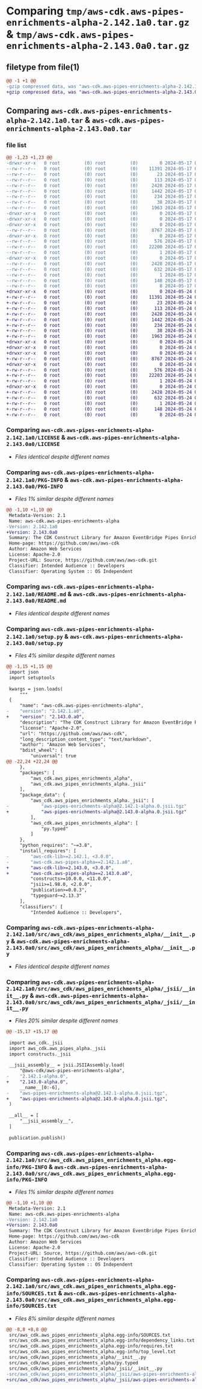 # Comparing `tmp/aws-cdk.aws-pipes-enrichments-alpha-2.142.1a0.tar.gz` & `tmp/aws-cdk.aws-pipes-enrichments-alpha-2.143.0a0.tar.gz`

## filetype from file(1)

```diff
@@ -1 +1 @@
-gzip compressed data, was "aws-cdk.aws-pipes-enrichments-alpha-2.142.1a0.tar", last modified: Fri May 17 05:12:26 2024, max compression
+gzip compressed data, was "aws-cdk.aws-pipes-enrichments-alpha-2.143.0a0.tar", last modified: Fri May 24 02:44:49 2024, max compression
```

## Comparing `aws-cdk.aws-pipes-enrichments-alpha-2.142.1a0.tar` & `aws-cdk.aws-pipes-enrichments-alpha-2.143.0a0.tar`

### file list

```diff
@@ -1,23 +1,23 @@
-drwxr-xr-x   0 root         (0) root         (0)        0 2024-05-17 05:12:26.500722 aws-cdk.aws-pipes-enrichments-alpha-2.142.1a0/
--rw-r--r--   0 root         (0) root         (0)    11391 2024-05-17 05:12:15.000000 aws-cdk.aws-pipes-enrichments-alpha-2.142.1a0/LICENSE
--rw-r--r--   0 root         (0) root         (0)       23 2024-05-17 05:12:15.000000 aws-cdk.aws-pipes-enrichments-alpha-2.142.1a0/MANIFEST.in
--rw-r--r--   0 root         (0) root         (0)      113 2024-05-17 05:12:15.000000 aws-cdk.aws-pipes-enrichments-alpha-2.142.1a0/NOTICE
--rw-r--r--   0 root         (0) root         (0)     2428 2024-05-17 05:12:26.500722 aws-cdk.aws-pipes-enrichments-alpha-2.142.1a0/PKG-INFO
--rw-r--r--   0 root         (0) root         (0)     1442 2024-05-17 05:12:15.000000 aws-cdk.aws-pipes-enrichments-alpha-2.142.1a0/README.md
--rw-r--r--   0 root         (0) root         (0)      234 2024-05-17 05:12:15.000000 aws-cdk.aws-pipes-enrichments-alpha-2.142.1a0/pyproject.toml
--rw-r--r--   0 root         (0) root         (0)       38 2024-05-17 05:12:26.500722 aws-cdk.aws-pipes-enrichments-alpha-2.142.1a0/setup.cfg
--rw-r--r--   0 root         (0) root         (0)     1963 2024-05-17 05:12:15.000000 aws-cdk.aws-pipes-enrichments-alpha-2.142.1a0/setup.py
-drwxr-xr-x   0 root         (0) root         (0)        0 2024-05-17 05:12:26.500722 aws-cdk.aws-pipes-enrichments-alpha-2.142.1a0/src/
-drwxr-xr-x   0 root         (0) root         (0)        0 2024-05-17 05:12:26.500722 aws-cdk.aws-pipes-enrichments-alpha-2.142.1a0/src/aws_cdk/
-drwxr-xr-x   0 root         (0) root         (0)        0 2024-05-17 05:12:26.500722 aws-cdk.aws-pipes-enrichments-alpha-2.142.1a0/src/aws_cdk/aws_pipes_enrichments_alpha/
--rw-r--r--   0 root         (0) root         (0)     8767 2024-05-17 05:12:15.000000 aws-cdk.aws-pipes-enrichments-alpha-2.142.1a0/src/aws_cdk/aws_pipes_enrichments_alpha/__init__.py
-drwxr-xr-x   0 root         (0) root         (0)        0 2024-05-17 05:12:26.500722 aws-cdk.aws-pipes-enrichments-alpha-2.142.1a0/src/aws_cdk/aws_pipes_enrichments_alpha/_jsii/
--rw-r--r--   0 root         (0) root         (0)      576 2024-05-17 05:12:15.000000 aws-cdk.aws-pipes-enrichments-alpha-2.142.1a0/src/aws_cdk/aws_pipes_enrichments_alpha/_jsii/__init__.py
--rw-r--r--   0 root         (0) root         (0)    22200 2024-05-17 05:12:15.000000 aws-cdk.aws-pipes-enrichments-alpha-2.142.1a0/src/aws_cdk/aws_pipes_enrichments_alpha/_jsii/aws-pipes-enrichments-alpha@2.142.1-alpha.0.jsii.tgz
--rw-r--r--   0 root         (0) root         (0)        1 2024-05-17 05:12:15.000000 aws-cdk.aws-pipes-enrichments-alpha-2.142.1a0/src/aws_cdk/aws_pipes_enrichments_alpha/py.typed
-drwxr-xr-x   0 root         (0) root         (0)        0 2024-05-17 05:12:26.500722 aws-cdk.aws-pipes-enrichments-alpha-2.142.1a0/src/aws_cdk.aws_pipes_enrichments_alpha.egg-info/
--rw-r--r--   0 root         (0) root         (0)     2428 2024-05-17 05:12:26.000000 aws-cdk.aws-pipes-enrichments-alpha-2.142.1a0/src/aws_cdk.aws_pipes_enrichments_alpha.egg-info/PKG-INFO
--rw-r--r--   0 root         (0) root         (0)      632 2024-05-17 05:12:26.000000 aws-cdk.aws-pipes-enrichments-alpha-2.142.1a0/src/aws_cdk.aws_pipes_enrichments_alpha.egg-info/SOURCES.txt
--rw-r--r--   0 root         (0) root         (0)        1 2024-05-17 05:12:26.000000 aws-cdk.aws-pipes-enrichments-alpha-2.142.1a0/src/aws_cdk.aws_pipes_enrichments_alpha.egg-info/dependency_links.txt
--rw-r--r--   0 root         (0) root         (0)      148 2024-05-17 05:12:26.000000 aws-cdk.aws-pipes-enrichments-alpha-2.142.1a0/src/aws_cdk.aws_pipes_enrichments_alpha.egg-info/requires.txt
--rw-r--r--   0 root         (0) root         (0)        8 2024-05-17 05:12:26.000000 aws-cdk.aws-pipes-enrichments-alpha-2.142.1a0/src/aws_cdk.aws_pipes_enrichments_alpha.egg-info/top_level.txt
+drwxr-xr-x   0 root         (0) root         (0)        0 2024-05-24 02:44:49.204138 aws-cdk.aws-pipes-enrichments-alpha-2.143.0a0/
+-rw-r--r--   0 root         (0) root         (0)    11391 2024-05-24 02:44:37.000000 aws-cdk.aws-pipes-enrichments-alpha-2.143.0a0/LICENSE
+-rw-r--r--   0 root         (0) root         (0)       23 2024-05-24 02:44:37.000000 aws-cdk.aws-pipes-enrichments-alpha-2.143.0a0/MANIFEST.in
+-rw-r--r--   0 root         (0) root         (0)      113 2024-05-24 02:44:37.000000 aws-cdk.aws-pipes-enrichments-alpha-2.143.0a0/NOTICE
+-rw-r--r--   0 root         (0) root         (0)     2428 2024-05-24 02:44:49.204138 aws-cdk.aws-pipes-enrichments-alpha-2.143.0a0/PKG-INFO
+-rw-r--r--   0 root         (0) root         (0)     1442 2024-05-24 02:44:37.000000 aws-cdk.aws-pipes-enrichments-alpha-2.143.0a0/README.md
+-rw-r--r--   0 root         (0) root         (0)      234 2024-05-24 02:44:37.000000 aws-cdk.aws-pipes-enrichments-alpha-2.143.0a0/pyproject.toml
+-rw-r--r--   0 root         (0) root         (0)       38 2024-05-24 02:44:49.204138 aws-cdk.aws-pipes-enrichments-alpha-2.143.0a0/setup.cfg
+-rw-r--r--   0 root         (0) root         (0)     1963 2024-05-24 02:44:37.000000 aws-cdk.aws-pipes-enrichments-alpha-2.143.0a0/setup.py
+drwxr-xr-x   0 root         (0) root         (0)        0 2024-05-24 02:44:49.204138 aws-cdk.aws-pipes-enrichments-alpha-2.143.0a0/src/
+drwxr-xr-x   0 root         (0) root         (0)        0 2024-05-24 02:44:49.204138 aws-cdk.aws-pipes-enrichments-alpha-2.143.0a0/src/aws_cdk/
+drwxr-xr-x   0 root         (0) root         (0)        0 2024-05-24 02:44:49.204138 aws-cdk.aws-pipes-enrichments-alpha-2.143.0a0/src/aws_cdk/aws_pipes_enrichments_alpha/
+-rw-r--r--   0 root         (0) root         (0)     8767 2024-05-24 02:44:37.000000 aws-cdk.aws-pipes-enrichments-alpha-2.143.0a0/src/aws_cdk/aws_pipes_enrichments_alpha/__init__.py
+drwxr-xr-x   0 root         (0) root         (0)        0 2024-05-24 02:44:49.204138 aws-cdk.aws-pipes-enrichments-alpha-2.143.0a0/src/aws_cdk/aws_pipes_enrichments_alpha/_jsii/
+-rw-r--r--   0 root         (0) root         (0)      576 2024-05-24 02:44:37.000000 aws-cdk.aws-pipes-enrichments-alpha-2.143.0a0/src/aws_cdk/aws_pipes_enrichments_alpha/_jsii/__init__.py
+-rw-r--r--   0 root         (0) root         (0)    22203 2024-05-24 02:44:37.000000 aws-cdk.aws-pipes-enrichments-alpha-2.143.0a0/src/aws_cdk/aws_pipes_enrichments_alpha/_jsii/aws-pipes-enrichments-alpha@2.143.0-alpha.0.jsii.tgz
+-rw-r--r--   0 root         (0) root         (0)        1 2024-05-24 02:44:37.000000 aws-cdk.aws-pipes-enrichments-alpha-2.143.0a0/src/aws_cdk/aws_pipes_enrichments_alpha/py.typed
+drwxr-xr-x   0 root         (0) root         (0)        0 2024-05-24 02:44:49.204138 aws-cdk.aws-pipes-enrichments-alpha-2.143.0a0/src/aws_cdk.aws_pipes_enrichments_alpha.egg-info/
+-rw-r--r--   0 root         (0) root         (0)     2428 2024-05-24 02:44:49.000000 aws-cdk.aws-pipes-enrichments-alpha-2.143.0a0/src/aws_cdk.aws_pipes_enrichments_alpha.egg-info/PKG-INFO
+-rw-r--r--   0 root         (0) root         (0)      632 2024-05-24 02:44:49.000000 aws-cdk.aws-pipes-enrichments-alpha-2.143.0a0/src/aws_cdk.aws_pipes_enrichments_alpha.egg-info/SOURCES.txt
+-rw-r--r--   0 root         (0) root         (0)        1 2024-05-24 02:44:49.000000 aws-cdk.aws-pipes-enrichments-alpha-2.143.0a0/src/aws_cdk.aws_pipes_enrichments_alpha.egg-info/dependency_links.txt
+-rw-r--r--   0 root         (0) root         (0)      148 2024-05-24 02:44:49.000000 aws-cdk.aws-pipes-enrichments-alpha-2.143.0a0/src/aws_cdk.aws_pipes_enrichments_alpha.egg-info/requires.txt
+-rw-r--r--   0 root         (0) root         (0)        8 2024-05-24 02:44:49.000000 aws-cdk.aws-pipes-enrichments-alpha-2.143.0a0/src/aws_cdk.aws_pipes_enrichments_alpha.egg-info/top_level.txt
```

### Comparing `aws-cdk.aws-pipes-enrichments-alpha-2.142.1a0/LICENSE` & `aws-cdk.aws-pipes-enrichments-alpha-2.143.0a0/LICENSE`

 * *Files identical despite different names*

### Comparing `aws-cdk.aws-pipes-enrichments-alpha-2.142.1a0/PKG-INFO` & `aws-cdk.aws-pipes-enrichments-alpha-2.143.0a0/PKG-INFO`

 * *Files 1% similar despite different names*

```diff
@@ -1,10 +1,10 @@
 Metadata-Version: 2.1
 Name: aws-cdk.aws-pipes-enrichments-alpha
-Version: 2.142.1a0
+Version: 2.143.0a0
 Summary: The CDK Construct Library for Amazon EventBridge Pipes Enrichments
 Home-page: https://github.com/aws/aws-cdk
 Author: Amazon Web Services
 License: Apache-2.0
 Project-URL: Source, https://github.com/aws/aws-cdk.git
 Classifier: Intended Audience :: Developers
 Classifier: Operating System :: OS Independent
```

### Comparing `aws-cdk.aws-pipes-enrichments-alpha-2.142.1a0/README.md` & `aws-cdk.aws-pipes-enrichments-alpha-2.143.0a0/README.md`

 * *Files identical despite different names*

### Comparing `aws-cdk.aws-pipes-enrichments-alpha-2.142.1a0/setup.py` & `aws-cdk.aws-pipes-enrichments-alpha-2.143.0a0/setup.py`

 * *Files 4% similar despite different names*

```diff
@@ -1,15 +1,15 @@
 import json
 import setuptools
 
 kwargs = json.loads(
     """
 {
     "name": "aws-cdk.aws-pipes-enrichments-alpha",
-    "version": "2.142.1.a0",
+    "version": "2.143.0.a0",
     "description": "The CDK Construct Library for Amazon EventBridge Pipes Enrichments",
     "license": "Apache-2.0",
     "url": "https://github.com/aws/aws-cdk",
     "long_description_content_type": "text/markdown",
     "author": "Amazon Web Services",
     "bdist_wheel": {
         "universal": true
@@ -22,24 +22,24 @@
     },
     "packages": [
         "aws_cdk.aws_pipes_enrichments_alpha",
         "aws_cdk.aws_pipes_enrichments_alpha._jsii"
     ],
     "package_data": {
         "aws_cdk.aws_pipes_enrichments_alpha._jsii": [
-            "aws-pipes-enrichments-alpha@2.142.1-alpha.0.jsii.tgz"
+            "aws-pipes-enrichments-alpha@2.143.0-alpha.0.jsii.tgz"
         ],
         "aws_cdk.aws_pipes_enrichments_alpha": [
             "py.typed"
         ]
     },
     "python_requires": "~=3.8",
     "install_requires": [
-        "aws-cdk-lib>=2.142.1, <3.0.0",
-        "aws-cdk.aws-pipes-alpha==2.142.1.a0",
+        "aws-cdk-lib>=2.143.0, <3.0.0",
+        "aws-cdk.aws-pipes-alpha==2.143.0.a0",
         "constructs>=10.0.0, <11.0.0",
         "jsii>=1.98.0, <2.0.0",
         "publication>=0.0.3",
         "typeguard~=2.13.3"
     ],
     "classifiers": [
         "Intended Audience :: Developers",
```

### Comparing `aws-cdk.aws-pipes-enrichments-alpha-2.142.1a0/src/aws_cdk/aws_pipes_enrichments_alpha/__init__.py` & `aws-cdk.aws-pipes-enrichments-alpha-2.143.0a0/src/aws_cdk/aws_pipes_enrichments_alpha/__init__.py`

 * *Files identical despite different names*

### Comparing `aws-cdk.aws-pipes-enrichments-alpha-2.142.1a0/src/aws_cdk/aws_pipes_enrichments_alpha/_jsii/__init__.py` & `aws-cdk.aws-pipes-enrichments-alpha-2.143.0a0/src/aws_cdk/aws_pipes_enrichments_alpha/_jsii/__init__.py`

 * *Files 20% similar despite different names*

```diff
@@ -15,17 +15,17 @@
 
 import aws_cdk._jsii
 import aws_cdk.aws_pipes_alpha._jsii
 import constructs._jsii
 
 __jsii_assembly__ = jsii.JSIIAssembly.load(
     "@aws-cdk/aws-pipes-enrichments-alpha",
-    "2.142.1-alpha.0",
+    "2.143.0-alpha.0",
     __name__[0:-6],
-    "aws-pipes-enrichments-alpha@2.142.1-alpha.0.jsii.tgz",
+    "aws-pipes-enrichments-alpha@2.143.0-alpha.0.jsii.tgz",
 )
 
 __all__ = [
     "__jsii_assembly__",
 ]
 
 publication.publish()
```

### Comparing `aws-cdk.aws-pipes-enrichments-alpha-2.142.1a0/src/aws_cdk.aws_pipes_enrichments_alpha.egg-info/PKG-INFO` & `aws-cdk.aws-pipes-enrichments-alpha-2.143.0a0/src/aws_cdk.aws_pipes_enrichments_alpha.egg-info/PKG-INFO`

 * *Files 1% similar despite different names*

```diff
@@ -1,10 +1,10 @@
 Metadata-Version: 2.1
 Name: aws-cdk.aws-pipes-enrichments-alpha
-Version: 2.142.1a0
+Version: 2.143.0a0
 Summary: The CDK Construct Library for Amazon EventBridge Pipes Enrichments
 Home-page: https://github.com/aws/aws-cdk
 Author: Amazon Web Services
 License: Apache-2.0
 Project-URL: Source, https://github.com/aws/aws-cdk.git
 Classifier: Intended Audience :: Developers
 Classifier: Operating System :: OS Independent
```

### Comparing `aws-cdk.aws-pipes-enrichments-alpha-2.142.1a0/src/aws_cdk.aws_pipes_enrichments_alpha.egg-info/SOURCES.txt` & `aws-cdk.aws-pipes-enrichments-alpha-2.143.0a0/src/aws_cdk.aws_pipes_enrichments_alpha.egg-info/SOURCES.txt`

 * *Files 8% similar despite different names*

```diff
@@ -8,8 +8,8 @@
 src/aws_cdk.aws_pipes_enrichments_alpha.egg-info/SOURCES.txt
 src/aws_cdk.aws_pipes_enrichments_alpha.egg-info/dependency_links.txt
 src/aws_cdk.aws_pipes_enrichments_alpha.egg-info/requires.txt
 src/aws_cdk.aws_pipes_enrichments_alpha.egg-info/top_level.txt
 src/aws_cdk/aws_pipes_enrichments_alpha/__init__.py
 src/aws_cdk/aws_pipes_enrichments_alpha/py.typed
 src/aws_cdk/aws_pipes_enrichments_alpha/_jsii/__init__.py
-src/aws_cdk/aws_pipes_enrichments_alpha/_jsii/aws-pipes-enrichments-alpha@2.142.1-alpha.0.jsii.tgz
+src/aws_cdk/aws_pipes_enrichments_alpha/_jsii/aws-pipes-enrichments-alpha@2.143.0-alpha.0.jsii.tgz
```

